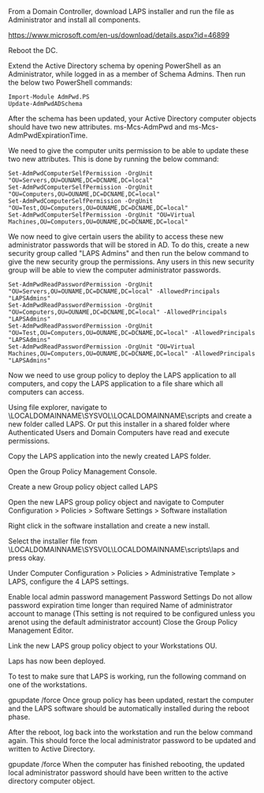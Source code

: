 From a Domain Controller, download LAPS installer and run the file as Administrator and install all components.

https://www.microsoft.com/en-us/download/details.aspx?id=46899

Reboot the DC.

Extend the Active Directory schema by opening PowerShell as an Administrator, while logged in as a member of Schema Admins. Then run the below two PowerShell commands:
```
Import-Module AdmPwd.PS
Update-AdmPwdADSchema
```
After the schema has been updated, your Active Directory computer objects should have two new attributes. ms-Mcs-AdmPwd and ms-Mcs-AdmPwdExpirationTime.

We need to give the computer units permission to be able to update these two new attributes. This is done by running the below command:
```
Set-AdmPwdComputerSelfPermission -OrgUnit "OU=Servers,OU=OUNAME,DC=DCNAME,DC=local"
Set-AdmPwdComputerSelfPermission -OrgUnit "OU=Computers,OU=OUNAME,DC=DCNAME,DC=local"
Set-AdmPwdComputerSelfPermission -OrgUnit "OU=Test,OU=Computers,OU=OUNAME,DC=DCNAME,DC=local"
Set-AdmPwdComputerSelfPermission -OrgUnit "OU=Virtual Machines,OU=Computers,OU=OUNAME,DC=DCNAME,DC=local"
```
We now need to give certain users the ability to access these new administrator passwords that will be stored in AD. To do this, create a new security group called "LAPS Admins" and then run the below command to give the new security group the permissions. Any users in this new security group will be able to view the computer administrator passwords.
```
Set-AdmPwdReadPasswordPermission -OrgUnit "OU=Servers,OU=OUNAME,DC=DCNAME,DC=local" -AllowedPrincipals "LAPSAdmins"
Set-AdmPwdReadPasswordPermission -OrgUnit "OU=Computers,OU=OUNAME,DC=DCNAME,DC=local" -AllowedPrincipals "LAPSAdmins"
Set-AdmPwdReadPasswordPermission -OrgUnit "OU=Test,OU=Computers,OU=OUNAME,DC=DCNAME,DC=local" -AllowedPrincipals "LAPSAdmins"
Set-AdmPwdReadPasswordPermission -OrgUnit "OU=Virtual Machines,OU=Computers,OU=OUNAME,DC=DCNAME,DC=local" -AllowedPrincipals "LAPSAdmins"
```
Now we need to use group policy to deploy the LAPS application to all computers, and copy the LAPS application to a file share which all computers can access.

Using file explorer, navigate to \\LOCALDOMAINNAME\SYSVOL\LOCALDOMAINNAME\scripts and create a new folder called LAPS. Or put this installer in a shared folder where Authenticated Users and Domain Computers have read and execute permissions.

Copy the LAPS application into the newly created LAPS folder.

Open the Group Policy Management Console.

Create a new Group policy object called LAPS

Open the new LAPS group policy object and navigate to Computer Configuration > Policies > Software Settings > Software installation

Right click in the software installation and create a new install.

Select the installer file from \\LOCALDOMAINNAME\SYSVOL\LOCALDOMAINNAME\scripts\laps and press okay.

Under Computer Configuration > Policies > Administrative Template > LAPS, configure the 4 LAPS settings.

Enable local admin password management
Password Settings
Do not allow password expiration time longer than required
Name of administrator account to manage (This setting is not required to be configured unless you arenot using the default administrator account)
Close the Group Policy Management Editor.

Link the new LAPS group policy object to your Workstations OU.

Laps has now been deployed.

To test to make sure that LAPS is working, run the following command on one of the workstations.

gpupdate /force
Once group policy has been updated, restart the computer and the LAPS software should be automatically installed during the reboot phase.

After the reboot, log back into the workstation and run the below command again. This should force the local administrator password to be updated and written to Active Directory.

gpupdate /force
When the computer has finished rebooting, the updated local administrator password should have been written to the active directory computer object.
